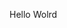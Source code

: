 Hello Wolrd



































































































































































































































































































































































































































































































































































































































































































































































































































































































































































































































































































































































































































































































































































































































































































































































































































































































































































































































































































































































































































































































































































































































































































































































































































































































































































































































































































































































































































































































































































































































































































































































































































































































































































































